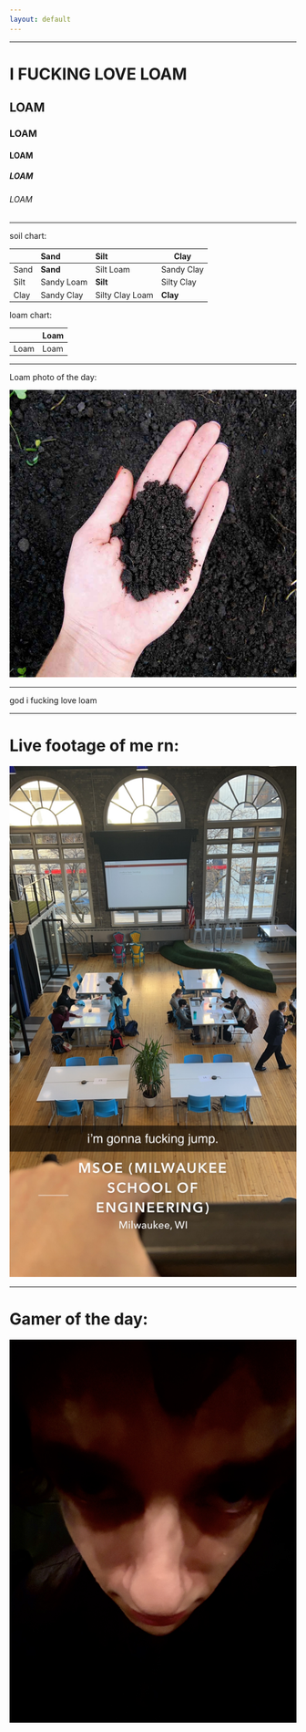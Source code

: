 ```yaml
---
layout: default
---
```

* * *
# I FUCKING LOVE LOAM
## LOAM
### LOAM
#### LOAM
##### LOAM
###### LOAM


* * * 

soil chart:

|      | Sand                         | Silt            | Clay       | 
|:-----|:-----------------------------|:----------------|------------|
| Sand | **Sand**                     | Silt Loam       | Sandy Clay |
| Silt | Sandy Loam                   | **Silt**        | Silty Clay |
| Clay | Sandy Clay                   | Silty Clay Loam | **Clay**       |

loam chart:

|      | Loam |
|------|------|
| Loam | Loam |

* * * 
Loam photo of the day:

![LOAM!!!!!!](/assets/images/loam.jpg/)

* * * 
god i fucking love loam
* * *
# Live footage of me rn:
![kms](/assets/images/IMG_3879.jpeg)
* * *
# Gamer of the day:
![Sam](/assets/images/IMG_3874.jpeg/)


